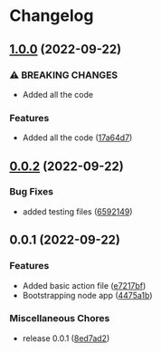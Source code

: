 # Changelog

## [1.0.0](https://github.com/ChrisLangsfordEn/test-release-please/compare/v0.0.2...v1.0.0) (2022-09-22)


### ⚠ BREAKING CHANGES

* Added all the code

### Features

* Added all the code ([17a64d7](https://github.com/ChrisLangsfordEn/test-release-please/commit/17a64d78720fa70354144840666229c84439aaf9))

## [0.0.2](https://github.com/ChrisLangsfordEn/test-release-please/compare/v0.0.1...v0.0.2) (2022-09-22)


### Bug Fixes

* added testing files ([6592149](https://github.com/ChrisLangsfordEn/test-release-please/commit/659214965490ee1b44df4fc871fbd8bf843ebc41))

## 0.0.1 (2022-09-22)


### Features

* Added basic action file ([e7217bf](https://github.com/ChrisLangsfordEn/test-release-please/commit/e7217bf84211ec457c6d58fe7a31cbd179e032b3))
* Bootstrapping node app ([4475a1b](https://github.com/ChrisLangsfordEn/test-release-please/commit/4475a1bbf3cdfaea813caf757511a582383dfe10))


### Miscellaneous Chores

* release 0.0.1 ([8ed7ad2](https://github.com/ChrisLangsfordEn/test-release-please/commit/8ed7ad2f53006af4074c83d32bd0493e8d29cd19))
